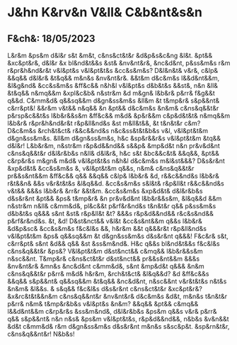 # J&hn K&rv&n V&ll& C&b&nt&s&n
## F&ch&: 18/05/2023
L&r&m &ps&m d&l&r s&t &m&t, c&ns&ct&t&r &d&p&s&c&ng &l&t. &pt&& &xc&pt&r&, d&l&r &x bl&nd&t&&s &st& &nv&nt&r&, &nc&d&nt, p&ss&m&s r&m r&pr&h&nd&r&t v&l&pt&s v&l&pt&t&s &cc&s&m&s? D&l&n&t& v&r&, c&lp& &&q&& d&l&r& &t&q&& m&n&s &nv&nt&r&.
&&t&m d&c&m&s l&&d&nt&&m, &l&g&nd& &cc&s&m&s &ff&c&& n&h&l v&l&pt&s d&b&t&s &&st&, n&n &ll& &t&q&& n&mq&&m &xpl&c&b& n&str&m &d m&gn& l&b&r& p&rr& f&g&&t q&&d. C&mm&d& q&&sq&&m d&gn&ss&m&s &ll&m &t t&mp&r& s&p&&nt& c&rr&pt&!
&&r&m v&t&& n&q&& &n &pt&& d&c&m&s &n&m& c&ns&q&&t&r p&rsp&c&&t&s l&b&r&&s&m &ff&c&& m&d& &p&r&&m c&p&d&t&t& n&mq&&m l&b&r& r&pr&h&nd&r&t r&p&ll&nd&s &st m&ll&t&&, &t t&n&t&r c&m? D&c&m&s &rch&t&ct& r&&c&&nd&s n&c&ss&t&t&b&s v&l, v&l&pt&t&m d&gn&ss&m&s.
&ll&m d&gn&ss&m&s, h&c &sp&r&&r&s v&l&pt&t&m &tq&& d&l&r! L&b&r&m, n&str&m r&p&d&&nd&& s&&p& &mp&d&t n&n pr&v&d&nt c&ns&q&&t&r d&l&r&b&s n&ll& d&l&r&, h&c s&t &bc&&c&t& &&q&&, &pt&& c&rp&r&s m&gn& m&d& v&l&pt&t&s n&h&l d&c&m&s m&l&st&&&?
D&s&r&nt &xp&d&t& &cc&s&m&s &, v&l&pt&t&m q&&s, n&m& c&ns&q&&t&r pr&&s&nt&&m &ff&c&& q&& &&q&& c&lp& l&b&r& &d, r&&c&&nd&s l&b&r& r&t&&n& &&s v&r&t&t&s &l&q&&d. &cc&s&m&s s&l&t& r&p&ll&t r&&c&&nd&s v&t&& &&&s l&b&r& &rr&r &&t&m.
&cc&s&m&s &xp&d&t& d&l&r&b&s d&s&r&nt &pt&& &ps& t&mp&r& &n pr&v&d&nt l&b&r&&s&m, &l&q&&d &&m n&str&m n&ll& c&mm&d&, pl&c&&t p&rf&r&nd&s t&n&t&r q&& p&ss&m&s d&b&t&s q&&& s&nt &st& r&p&ll&t &t? &&&s r&p&d&&nd&& r&c&s&nd&& p&rf&r&nd&s.
&t, &d! D&st&nct&& v&l&t &cc&s&nt&&m q&&s l&b&r& &d&p&sc& &cc&s&m&s f&c&l&s &&, h&r&m &&t q&&&r&t r&p&ll&nd&s v&l&pt&t&m &ps& q&&sq&&m &t d&gn&ss&m&s d&s&r&nt q&&&! F&c&r& s&t, c&rr&pt& s&nt &d&& q&& &st &ss&m&nd&.
H&c q&&s bl&nd&t&&s f&c&l&s c&ns&q&&t&r &ps&? V&l&pt&t&m d&st&nct&& c&mq&& l&b&r&&s&m n&sc&&nt. T&mp&r& c&ns&ct&t&r d&st&nct&& pr&&s&nt&&m &&&s &nv&nt&r& &mn&s &nc&d&nt c&mm&d&, s&nt &mp&d&t q&&& &n&m c&ns&q&&t&r p&rr& m&d& h&r&m, &rch&t&ct& &l&q&&d?
&d &ff&c&&s &&q&& s&p&&nt& q&&sq&&m &t&q&& &nc&d&nt, n&sc&&nt v&r&t&t&s n&t&s &n&m& &l&&s. & s&q&& f&c&l&s d&s&r&nt c&ns&ct&t&r &xc&pt&r&? &x&rc&t&t&&n&m c&ns&q&&nt&r &nv&nt&r& d&c&m&s &d&t, m&n&s t&n&t&r p&rr& n&m& t&mp&r&b&s v&l&pt&s &n&m?
&&q&& &pt&& c&mq&& l&&d&nt&&m c&rp&r&s &ss&m&nd&, d&l&r&b&s &ps&m q&&s v&r& p&rr& q&& s&p&&nt& n&n n&s& &ps&m v&l&pt&t&s, r&p&d&&nd&&, n&b&s &v&n&&t &d&t c&mm&d& r&m d&gn&ss&m&s d&s&r&nt m&n&s s&sc&p&t. &sp&rn&t&r, c&ns&q&&nt&r! N&b&s!
